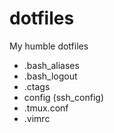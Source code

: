 # dotfiles
My humble dotfiles
 - .bash_aliases
 - .bash_logout
 - .ctags
 - config (ssh_config)
 - .tmux.conf
 - .vimrc
